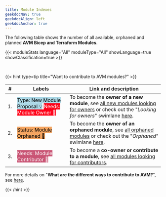 ```yaml
---
title: Module Indexes
geekdocNav: true
geekdocAlign: left
geekdocAnchor: true
---
```

<!--
This section lists all Azure Verified Modules that are available or planned in **Bicep and/or Terraform languages**.

- [Bicep](/Azure-Verified-Modules/indexes/bicep)
  - [Resource Modules](/Azure-Verified-Modules/indexes/bicep/bicep-resource-modules)
  - [Pattern Modules](/Azure-Verified-Modules/indexes/bicep/bicep-pattern-modules)
  - [Utility Modules](/Azure-Verified-Modules/indexes/bicep/bicep-utility-modules)
- [Terraform](/Azure-Verified-Modules/indexes/terraform)
  - [Resource Modules](/Azure-Verified-Modules/indexes/terraform/tf-resource-modules)
  - [Pattern Modules](/Azure-Verified-Modules/indexes/terraform/tf-pattern-modules)
  - [Utility Modules](/Azure-Verified-Modules/indexes/terraform/tf-utility-modules)

---

<br> -->

The following table shows the number of all available, orphaned and planned **AVM Bicep and Terraform Modules**.

{{< moduleStats language="All" moduleType="All" showLanguage=true showClassification=true >}}

<br>

{{< hint type=tip title="Want to contribute to AVM modules?" >}}

| #  | Labels | Link and description |
| -------- | -------- | -------- |
| 1.   | <mark style="background-color:#ADD8E6;">Type: New Module Proposal 💡</mark> <mark style="background-color:#FF0019;color:white;">Needs: Module Owner 📣</mark> | To become the **owner of a new module**, see [all new modules looking for owners](https://aka.ms/AVM/NeedsModuleOwner) or check out the "*Looking for owners*" swimlane [here](https://aka.ms/AVM/NeedsModuleOwner/Project).   |
| 2.   | <mark style="background-color:#F4A460;">Status: Module Orphaned 👀</mark>    | To become the **owner of an orphaned module**, see [all orphaned modules](https://aka.ms/AVM/OrphanedModules) or check out the "*Orphaned*" swimlane [here](https://aka.ms/AVM/OrphanedModules/Project).   |
| 3.   | <mark style="background-color:#C95474;color:white;">Needs: Module Contributor 📣</mark>  | To become a **co-owner or contribute to a module**, see [all modules looking for contributors](https://aka.ms/AVM/NeedsModuleContributor). |

For more details on "**What are the different ways to contribute to AVM?**", see [here](/Azure-Verified-Modules/faq/#are-there-different-ways-to-contribute-to-avm).

{{< /hint >}}
